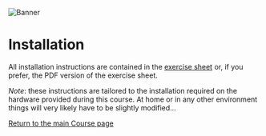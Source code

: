 ![Banner](https://heathered-minnow-f5a.notion.site/image/https%3A%2F%2Fs3-us-west-2.amazonaws.com%2Fsecure.notion-static.com%2F2c209d92-b863-455c-96e3-e19a1e6be8c2%2Fbanner.png?table=block&id=9e7f6029-6d6b-4423-9b2d-b89cbb49d75a&spaceId=10bcea8c-e347-41c2-830b-9cba925c8c74&width=2000&userId=&cache=v2)


# Installation
All installation instructions are contained in the [exercise sheet](https://tinyurl.com/ya7asjsv) or, if you prefer, the PDF version of the exercise sheet.

_Note_: these instructions are tailored to the installation required on the hardware provided during this course. At home or in any other environment things will very likely have to be slightly modified...

[Return to the main Course page](https://tinyurl.com/7z8jxx2w)
